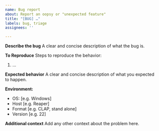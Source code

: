 ```yaml
---
name: Bug report
about: Report an oopsy or "unexpected feature"
title: "[BUG] …"
labels: bug, triage
assignees: ''

---
```


**Describe the bug**
A clear and concise description of what the bug is.

**To Reproduce**
Steps to reproduce the behavior:
1. …

**Expected behavior**
A clear and concise description of what you expected to happen.

**Environment:**
 - OS: [e.g. Windows]
 - Host [e.g. Reaper]
 - Format [e.g. CLAP, stand alone]
 - Version [e.g. 22]

**Additional context**
Add any other context about the problem here.
